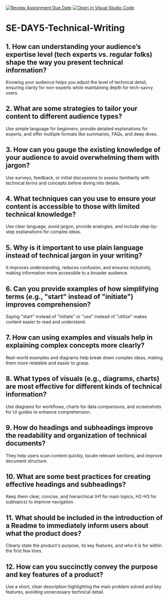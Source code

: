 [![Review Assignment Due Date](https://classroom.github.com/assets/deadline-readme-button-22041afd0340ce965d47ae6ef1cefeee28c7c493a6346c4f15d667ab976d596c.svg)](https://classroom.github.com/a/zsAR-pyY)
[![Open in Visual Studio Code](https://classroom.github.com/assets/open-in-vscode-2e0aaae1b6195c2367325f4f02e2d04e9abb55f0b24a779b69b11b9e10269abc.svg)](https://classroom.github.com/online_ide?assignment_repo_id=18481764&assignment_repo_type=AssignmentRepo)
# SE-DAY5-Technical-Writing
## 1. How can understanding your audience’s expertise level (tech experts vs. regular folks) shape the way you present technical information?
 Knowing your audience helps you adjust the level of technical detail, ensuring clarity for non-experts while maintaining depth for tech-savvy users.

## 2. What are some strategies to tailor your content to different audience types?
Use simple language for beginners, provide detailed explanations for experts, and offer multiple formats like summaries, FAQs, and deep dives.
## 3. How can you gauge the existing knowledge of your audience to avoid overwhelming them with jargon?
Use surveys, feedback, or initial discussions to assess familiarity with technical terms and concepts before diving into details.
## 4. What techniques can you use to ensure your content is accessible to those with limited technical knowledge?
 Use clear language, avoid jargon, provide analogies, and include step-by-step explanations for complex ideas.
## 5. Why is it important to use plain language instead of technical jargon in your writing?
It improves understanding, reduces confusion, and ensures inclusivity, making information more accessible to a broader audience.
## 6. Can you provide examples of how simplifying terms (e.g., "start" instead of "initiate") improves comprehension?
 Saying "start" instead of "initiate" or "use" instead of "utilize" makes content easier to read and understand.
## 7. How can using examples and visuals help in explaining complex concepts more clearly?
 Real-world examples and diagrams help break down complex ideas, making them more relatable and easier to grasp.
## 8. What types of visuals (e.g., diagrams, charts) are most effective for different kinds of technical information?
Use diagrams for workflows, charts for data comparisons, and screenshots for UI guides to enhance comprehension.
## 9. How do headings and subheadings improve the readability and organization of technical documents?
 They help users scan content quickly, locate relevant sections, and improve document structure.
## 10. What are some best practices for creating effective headings and subheadings?
Keep them clear, concise, and hierarchical (H1 for main topics, H2-H3 for subtopics) to improve navigation.

## 11. What should be included in the introduction of a Readme to immediately inform users about what the product does?
 Clearly state the product's purpose, its key features, and who it is for within the first few lines.
## 12. How can you succinctly convey the purpose and key features of a product?
 Use a short, clear description highlighting the main problem solved and key features, avoiding unnecessary technical detail.
